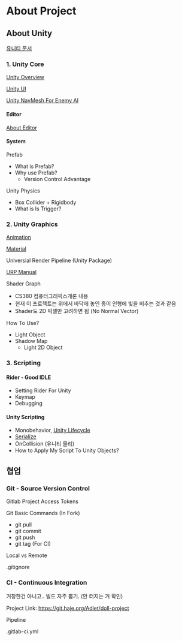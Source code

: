 # About Project

## About Unity

[유니티 문서](https://docs.unity3d.com/kr/current/Manual/UnityManual.html)

### 1. Unity Core

[Unity Overview](https://docs.unity3d.com/kr/current/Manual/UnityOverview.html)

[Unity UI](https://docs.unity3d.com/kr/current/Manual/com.unity.ugui.html)

[Unity NavMesh For Enemy AI](https://docs.unity3d.com/kr/current/Manual/nav-NavigationSystem.html)

#### Editor

[About Editor](https://docs.unity3d.com/kr/current/Manual/UsingTheEditor.html)

#### System

Prefab
- What is Prefab?
- Why use Prefab? 
  - Version Control Advantage

Unity Physics
- Box Collider + Rigidbody
- What is Is Trigger? 

### 2. Unity Graphics

[Animation](https://docs.unity3d.com/kr/current/Manual/AnimationSection.html)

[Material](https://docs.unity3d.com/kr/current/Manual/Materials.html)

Universial Render Pipeline (Unity Package)

[URP Manual](https://docs.unity3d.com/kr/Packages/com.unity.render-pipelines.universal@8.2/manual/index.html)

Shader Graph
- CS380 컴퓨터그래픽스개론 내용
- 현재 이 프로젝트는 위에서 바닥에 놓인 종이 인형에 빛을 비추는 것과 같음
- Shader도 2D 픽셀만 고려하면 됨 (No Normal Vector)

How To Use?
- Light Object
- Shadow Map
  - Light 2D Object

### 3. Scripting 

#### Rider - Good IDLE
- Setting Rider For Unity
- Keymap
- Debugging

#### Unity Scripting

- Monobehavior, [Unity Lifecycle](https://docs.unity3d.com/kr/2021.3/Manual/ExecutionOrder.html)
- [Serialize](https://docs.unity3d.com/kr/2018.4/Manual/script-Serialization.html)
- OnCollision (유니티 물리)
- How to Apply My Script To Unity Objects?

## 협업

### Git - Source Version Control

Gitlab Project Access Tokens

Git Basic Commands (In Fork)
- git pull
- git commit
- git push
- git tag (For CI)

Local vs Remote

.gitignore

### CI - Continuous Integration

거창한건 아니고.. 빌드 자주 뽑기. (안 터지는 거 확인)

Project Link: https://git.haje.org/Adlet/doll-project

Pipeline

.gitlab-ci.yml
